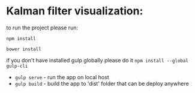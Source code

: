 # Kalman filter visualization:

to run the project please run:
``` 
npm install
```
```
bower install
```
if you don't have installed gulp globally please do it `npm install --global gulp-cli`


* `gulp serve` - run the app on local host
* `gulp build` - build the app to 'dist' folder that can be deploy anywhere

